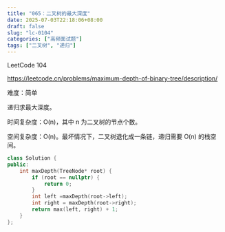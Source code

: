 ```yaml
---
title: "065：二叉树的最大深度"
date: 2025-07-03T22:18:06+08:00
draft: false
slug: "lc-0104"
categories: ["高频面试题"]
tags: ["二叉树", "递归"]
---
```


LeetCode 104

https://leetcode.cn/problems/maximum-depth-of-binary-tree/description/

难度：简单

递归求最大深度。

时间复杂度：O(n)，其中 n 为二叉树的节点个数。

空间复杂度：O(n)。最坏情况下，二叉树退化成一条链，递归需要 O(n) 的栈空间。

<!--more-->

```cpp
class Solution {
public:
    int maxDepth(TreeNode* root) {
        if (root == nullptr) {
            return 0;
        }
        int left =maxDepth(root->left);
        int right = maxDepth(root->right);
        return max(left, right) + 1;
    }
};
```
